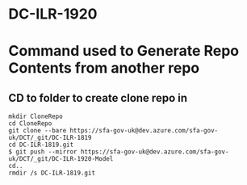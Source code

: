 # DC-ILR-1920


# Command used to Generate Repo Contents from another repo

## CD to folder to create clone repo in


```
mkdir CloneRepo
cd CloneRepo
git clone --bare https://sfa-gov-uk@dev.azure.com/sfa-gov-uk/DCT/_git/DC-ILR-1819
cd DC-ILR-1819.git
$ git push --mirror https://sfa-gov-uk@dev.azure.com/sfa-gov-uk/DCT/_git/DC-ILR-1920-Model
cd.. 
rmdir /s DC-ILR-1819.git
```

